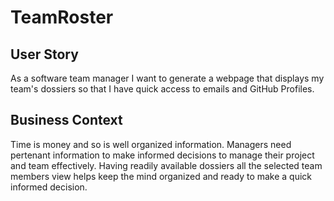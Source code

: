 # TeamRoster

##

##




## User Story 
As a software team manager
I want to generate a webpage that displays my team's dossiers 
so that I have quick access to emails and GitHub Profiles.


## Business Context
Time is money and so is well organized information. 
Managers need pertenant information to make informed decisions 
to manage their project and team effectively. 
Having readily available dossiers all the selected team members view
helps keep the mind organized and ready to make a quick informed decision.

